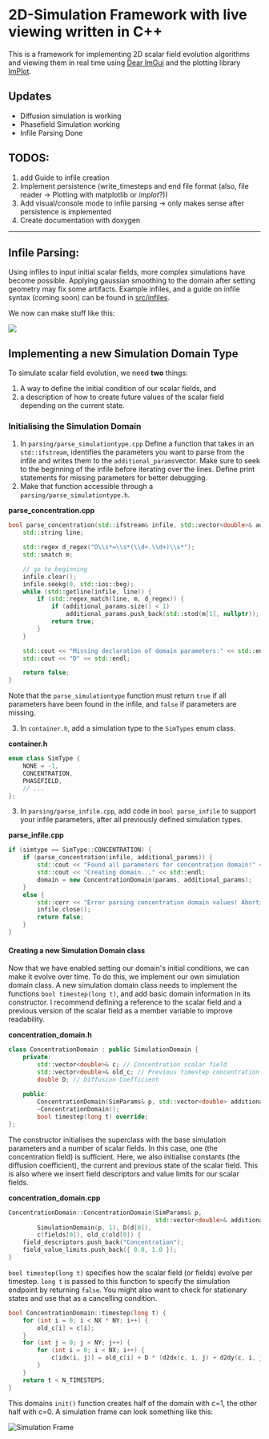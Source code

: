 # 2D-Simulation Framework with live viewing written in C++
This is a framework for implementing 2D scalar field evolution algorithms and viewing them in real time using [Dear ImGui](https://github.com/ocornut/imgui) and the plotting library [ImPlot](https://github.com/epezent/implot).

## Updates
- Diffusion simulation is working
- Phasefield Simulation working
- Infile Parsing Done

## TODOS:
1. add Guide to infile creation
1. Implement persistence (write_timesteps and end file format (also, file reader -> Plotting with matplotlib or *implot*?))
5. Add visual/console mode to infile parsing -> only makes sense after persistence is implemented
3. Create documentation with doxygen
--- 

## Infile Parsing:
Using infiles to input initial scalar fields, more complex simulations have become possible. 
Applying gaussian smoothing to the domain after setting geometry may fix some artifacts.
Example infiles, and a guide on infile syntax (coming soon) can be found in [src/infiles](https://github.com/Brudihawo/sim2d_cpp/tree/main/src/infiles).

We now can make stuff like this:

![](img/diffusion_better_geometry.png)



## Implementing a new Simulation Domain Type

To simulate scalar field evolution, we need **two** things:
1. A way to define the initial condition of our scalar fields, and 
2. a description of how to create future values of the scalar field depending on the current state.

### Initialising the Simulation Domain

1. In `parsing/parse_simulationtype.cpp` Define a function that takes in an `std::ifstream`, identifies the parameters you want to parse from the infile and writes them to the 
`additional_params`vector. Make sure to seek to the beginning of the infile before iterating over the lines. Define print statements for missing parameters for better debugging.
2. Make that function accessible through a `parsing/parse_simulationtype.h`.

**parse_concentration.cpp**
```cpp
bool parse_concentration(std::ifstream& infile, std::vector<double>& additional_params) {
    std::string line;

    std::regex d_regex("D\\s*=\\s*(\\d+.\\d+)\\s*");
    std::smatch m;

    // go to beginning
    infile.clear();
    infile.seekg(0, std::ios::beg);
    while (std::getline(infile, line)) {
        if (std::regex_match(line, m, d_regex)) {
            if (additional_params.size() < 1)
                additional_params.push_back(std::stod(m[1], nullptr));
            return true;
        }
    }

    std::cout << "Missing declaration of domain parameters:" << std::endl;
    std::cout << "D" << std::endl;

    return false;
}
```

Note that the `parse_simulationtype` function must return `true` if all parameters have been found in the infile, and `false` if parameters are missing.

3. In `container.h`, add a simulation type to the `SimTypes` enum class.

**container.h**
``` cpp
enum class SimType {
    NONE = -1,
    CONCENTRATION,
    PHASEFIELD,
    // ...
};
```
3. In `parsing/parse_infile.cpp`, add code in `bool parse_infile` to support your infile parameters, after all previously defined simulation types.

**parse_infile.cpp**
```cpp        
if (simtype == SimType::CONCENTRATION) {
    if (parse_concentration(infile, additional_params)) {
        std::cout << "Found all parameters for concentration domain!" << std::endl;
        std::cout << "Creating domain..." << std::endl;
        domain = new ConcentrationDomain(params, additional_params);
    }
    else {
        std::cerr << "Error parsing concentration domain values! Aborting..." << std::endl;
        infile.close();
        return false;
    }
}
```
#### Creating a new Simulation Domain class
Now that we have enabled setting our domain's initial conditions, we can make it evolve over time. To do this, we implement our own simulation domain class.
A new simulation domain class needs to implement the functions `bool timestep(long t)`, and add basic domain information in its constructor. I recommend defining a reference to the scalar field and a previous version of the scalar field as a member variable to improve readability.

**concentration_domain.h**
``` cpp
class ConcentrationDomain : public SimulationDomain {
    private: 
        std::vector<double>& c; // Concentration scalar field
        std::vector<double>& old_c; // Previous timestep concentration values;
        double D; // Diffusion Coefficient
    
    public:
        ConcentrationDomain(SimParams& p, std::vector<double> additional_params);
        ~ConcentrationDomain();
        bool timestep(long t) override;
};
```

The constructor initialises the superclass with the base simulation parameters and a number of scalar fields. In this case, one (the concentration field) is sufficient. Here, we also initialise constants (the diffusion coefficient), the current and previous state of the scalar field.
This is also where we insert field descriptors and value limits for our scalar fields.

**concentration_domain.cpp**
```cpp
ConcentrationDomain::ConcentrationDomain(SimParams& p,
                                         std::vector<double>& additional_params):
        SimulationDomain(p, 1), D(d[0]),
        c(fields[0]), old_c(old[0]) {
    field_descriptors.push_back("Concentration");
    field_value_limits.push_back({ 0.0, 1.0 });
}
```
`bool timestep(long t)` specifies how the scalar field (or fields) evolve per timestep. `long t` is passed to this function to specify the simulation endpoint by returning `false`. You might also want to check for stationary states and use that as a cancelling condition.
```cpp
bool ConcentrationDomain::timestep(long t) {
    for (int i = 0; i < NX * NY; i++) {
        old_c[i] = c[i];
    }
    for (int j = 0; j < NY; j++) {
        for (int i = 0; i < NX; i++) {
            c[idx(i, j)] = old_c[i] + D * (d2dx(c, i, j) + d2dy(c, i, j)) * DELTA_T;
        }
    }
    return t < N_TIMESTEPS;
}
```

This domains `init()` function creates half of the domain with c=1, the other half with c=0. A simulation frame can look something like this:

![Simulation Frame](img/diffusion_171220.png)